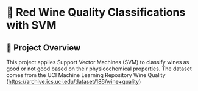 # 🍷 Red Wine Quality Classifications with SVM

## 📌 Project Overview
This project applies Support Vector Machines (SVM) to classify wines as good or not good based on their physicochemical properties.
The dataset comes from the UCI Machine Learning Repository Wine Quality (https://archive.ics.uci.edu/dataset/186/wine+quality)

